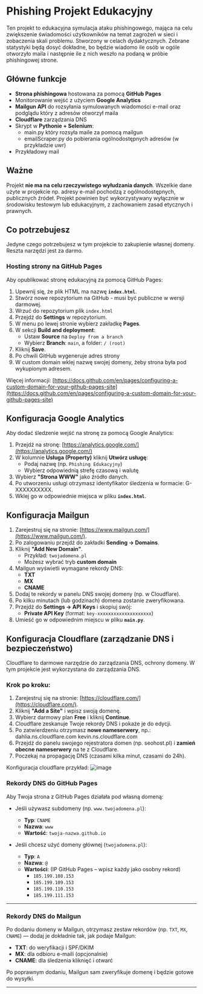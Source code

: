 # Phishing Projekt Edukacyjny

Ten projekt to edukacyjna symulacja ataku phishingowego, mająca na celu zwiększenie świadomości użytkowników na temat zagrożeń w sieci i zobaczenia skali problemu. Stworzony w celach dydaktycznych.
Zebrane statystyki będą dosyć dokładne, bo będzie wiadomo ile osób w ogóle otworzyło maila i następnie ile z nich weszło na podaną w próbie phishingowej strone.

## Główne funkcje

- **Strona phishingowa** hostowana za pomocą **GitHub Pages**
- Monitorowanie wejść z użyciem **Google Analytics**
- **Mailgun API** do rozsyłania symulowanych wiadomości e-mail oraz podglądu który z adresów otworzył maila
- **Cloudflare** zarządzania DNS
- Skrypt w **Pythonie + Selenium**:
    - main.py który rozsyła maile za pomocą mailgun
    - emailScraper.py do pobierania ogólnodostępnych adresów (w przykładzie uwr)
- Przykładowy mail

## Ważne

Projekt **nie ma na celu rzeczywistego wyłudzania danych**. Wszelkie dane użyte w projekcie np. adresy e-mail pochodzą z ogólnodostępnych, publicznych źródeł. 
Projekt powinien być wykorzystywany wyłącznie w środowisku testowym lub edukacyjnym, z zachowaniem zasad etycznych i prawnych.

## Co potrzebujesz

Jedyne czego potrzebujesz w tym projekcie to zakupienie własnej domeny. Reszta narzędzi jest za darmo.

### Hosting strony na GitHub Pages

Aby opublikować stronę edukacyjną za pomocą GitHub Pages:

1. Upewnij się, że plik HTML ma nazwę **`index.html`**.
2. Stwórz nowe repozytorium na GitHub - musi być publiczne w wersji darmowej.
3. Wrzuć do repozytorium plik `index.html`
4. Przejdź do **Settings** w repozytorium.
5. W menu po lewej stronie wybierz zakładkę **Pages**.
6. W sekcji **Build and deployment**:
   - Ustaw **Source** na `Deploy from a branch`
   - Wybierz **Branch**: `main`, a folder: `/ (root)`
7. Kliknij **Save**.
8. Po chwili GitHub wygeneruje adres strony
9. W custom domain wklej nazwę swojej domeny, żeby strona była pod wykupionym adresem.

Więcej informacji: [https://docs.github.com/en/pages/configuring-a-custom-domain-for-your-github-pages-site](https://docs.github.com/en/pages/configuring-a-custom-domain-for-your-github-pages-site)

## Konfiguracja Google Analytics

Aby dodać śledzenie wejść na stronę za pomocą Google Analytics:

1. Przejdź na stronę: [https://analytics.google.com/](https://analytics.google.com/)
2. W kolumnie **Usługa (Property)** kliknij **Utwórz usługę**:
   - Podaj nazwę (np. `Phishing Edukacyjny`)
   - Wybierz odpowiednią strefę czasową i walutę
3. Wybierz **"Strona WWW"** jako źródło danych.
4. Po utworzeniu usługi otrzymasz identyfikator śledzenia w formacie: G-XXXXXXXXXX.
5. Wklej go w odpowiednie miejsca w pliku **`index.html`**.

## Konfiguracja Mailgun

1. Zarejestruj się na stronie: [https://www.mailgun.com/](https://www.mailgun.com/).
2. Po zalogowaniu przejdź do zakładki **Sending → Domains**.
3. Kliknij **"Add New Domain"**.
   - Przykład: `twojadomena.pl`
   - Możesz wybrać tryb **custom domain**
4. Mailgun wyświetli wymagane rekordy DNS:
   - **TXT** 
   - **MX**
   - **CNAME**
5. Dodaj te rekordy w panelu DNS swojej domeny (np. w Cloudflare).
6. Po kilku minutach (lub godzinach) domena zostanie zweryfikowana.
7. Przejdź do **Settings → API Keys** i skopiuj swój:
   - **Private API Key** (format: `key-xxxxxxxxxxxxxxxxxxxx`)
8. Umieść go w odpowiednim miejscu w pliku **`main.py`**.

## Konfiguracja Cloudflare (zarządzanie DNS i bezpieczeństwo)

Cloudflare to darmowe narzędzie do zarządzania DNS, ochrony domeny. 
W tym projekcie jest wykorzystana do zarządzania DNS.

### Krok po kroku:

1. Zarejestruj się na stronie: [https://cloudflare.com/](https://cloudflare.com/).
2. Kliknij **"Add a Site"** i wpisz swoją domenę.
3. Wybierz darmowy plan **Free** i kliknij **Continue**.
4. Cloudflare zeskanuje Twoje rekordy DNS i pokaże je do edycji.
5. Po zatwierdzeniu otrzymasz **nowe nameserwery**, np.: dahlia.ns.cloudflare.com kevin.ns.cloudflare.com
6. Przejdź do panelu swojego rejestratora domen (np. seohost.pl) i **zamień obecne nameserwery** na te z Cloudflare.
7. Poczekaj na propagację DNS (czasami kilka minut, czasami do 24h).

Konfiguracja cloudflare przykład:
![image](https://github.com/user-attachments/assets/f5c36474-4c2f-4087-8390-d41c206b0031)



### Rekordy DNS do GitHub Pages

Aby Twoja strona z GitHub Pages działała pod własną domeną:

- Jeśli używasz subdomeny (np. `www.twojadomena.pl`):
  - **Typ**: `CNAME`
  - **Nazwa**: `www`
  - **Wartość**: `twoja-nazwa.github.io`

- Jeśli chcesz użyć domeny głównej (`twojadomena.pl`):
  - **Typ**: `A`
  - **Nazwa**: `@`
  - **Wartości**: (IP GitHub Pages – wpisz każdy jako osobny rekord)
    - `185.199.108.153`
    - `185.199.109.153`
    - `185.199.110.153`
    - `185.199.111.153`
---

### Rekordy DNS do Mailgun

Po dodaniu domeny w Mailgun, otrzymasz zestaw rekordów (np. `TXT`, `MX`, `CNAME`) — dodaj je dokładnie tak, jak podaje Mailgun:

- **TXT**: do weryfikacji i SPF/DKIM
- **MX**: dla odbioru e-maili (opcjonalnie)
- **CNAME**: dla śledzenia kliknięć i otwarć

Po poprawnym dodaniu, Mailgun sam zweryfikuje domenę i będzie gotowe do wysyłki.

---
